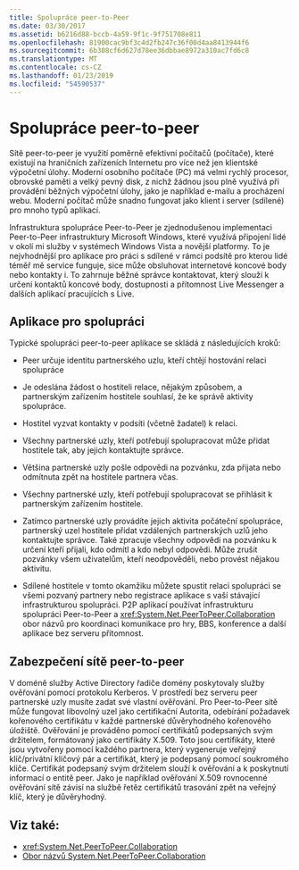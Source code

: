 ```yaml
---
title: Spolupráce peer-to-Peer
ms.date: 03/30/2017
ms.assetid: b6216d88-bccb-4a59-9f1c-9f751708e811
ms.openlocfilehash: 81900cac9bf3c4d2fb247c36f00d4aa8413944f6
ms.sourcegitcommit: 6b308cf6d627d78ee36dbbae8972a310ac7fd6c8
ms.translationtype: MT
ms.contentlocale: cs-CZ
ms.lasthandoff: 01/23/2019
ms.locfileid: "54590537"
---
```

# <a name="peer-to-peer-collaboration"></a>Spolupráce peer-to-peer

Sítě peer-to-peer je využití poměrně efektivní počítačů (počítače), které existují na hraničních zařízeních Internetu pro více než jen klientské výpočetní úlohy. Moderní osobního počítače (PC) má velmi rychlý procesor, obrovské paměti a velký pevný disk, z nichž žádnou jsou plně využívá při provádění běžných výpočetní úlohy, jako je například e-mailu a procházení webu. Moderní počítač může snadno fungovat jako klient i server (sdílené) pro mnoho typů aplikací.  
  
Infrastruktura spolupráce Peer-to-Peer je zjednodušenou implementaci Peer-to-Peer infrastruktury Microsoft Windows, které využívá připojení lidé v okolí mi služby v systémech Windows Vista a novější platformy. To je nejvhodnější pro aplikace pro práci s sdílené v rámci podsítě pro kterou lidé téměř mě service funguje, sice může obsluhovat internetové koncové body nebo kontakty i. To zahrnuje běžné správce kontaktovat, který slouží k určení kontaktů koncové body, dostupnosti a přítomnost Live Messenger a dalších aplikací pracujících s Live.  
  
## <a name="collaboration-applications"></a>Aplikace pro spolupráci

 Typické spolupráci peer-to-peer aplikace se skládá z následujících kroků:  
  
-   Peer určuje identitu partnerského uzlu, kteří chtějí hostování relaci spolupráce  
  
-   Je odeslána žádost o hostiteli relace, nějakým způsobem, a partnerským zařízením hostitele souhlasí, že ke správě aktivity spolupráce.  
  
-   Hostitel vyzvat kontakty v podsíti (včetně žadatel) k relaci.  
  
-   Všechny partnerské uzly, kteří potřebují spolupracovat může přidat hostitele tak, aby jejich kontaktujte správce.  
  
-   Většina partnerské uzly pošle odpovědi na pozvánku, zda přijata nebo odmítnuta zpět na hostitele partnera včas.  
  
-   Všechny partnerské uzly, kteří potřebují spolupracovat se přihlásit k partnerským zařízením hostitele.  
  
-   Zatímco partnerské uzly provádíte jejich aktivita počáteční spolupráce, partnerský uzel hostitele přidat vzdálených partnerských uzlů jeho kontaktujte správce. Také zpracuje všechny odpovědi na pozvánku k určení kteří přijali, kdo odmítl a kdo nebyl odpovědi.  Může zrušit pozvánky všem uživatelům, kteří neodpověděli, nebo provést nějakou aktivitu.  
  
-   Sdílené hostitele v tomto okamžiku můžete spustit relaci spolupráci se všemi pozvaný partnery nebo registrace aplikace s vaší stávající infrastrukturou spolupráci.  P2P aplikací používat infrastrukturu spolupráci Peer-to-Peer a <xref:System.Net.PeerToPeer.Collaboration> obor názvů pro koordinaci komunikace pro hry, BBS, konference a další aplikace bez serveru přítomnost.  
  
## <a name="peer-to-peer-networking-security"></a>Zabezpečení sítě peer-to-peer  

 V doméně služby Active Directory řadiče domény poskytovaly služby ověřování pomocí protokolu Kerberos. V prostředí bez serveru peer partnerské uzly musíte zadat své vlastní ověřování. Pro Peer-to-Peer sítě může fungovat libovolný uzel jako certifikační Autorita, odebírání požadavek kořenového certifikátu v každé partnerské důvěryhodného kořenového úložiště. Ověřování je prováděno pomocí certifikátů podepsaných svým držitelem, formátovaný jako certifikáty X.509. Toto jsou certifikáty, které jsou vytvořeny pomocí každého partnera, který vygeneruje veřejný klíč/privátní klíčový pár a certifikát, který je podepsaný pomocí soukromého klíče. Certifikát podepsaný svým držitelem slouží k ověřování a k poskytnutí informací o entitě peer. Jako je například ověřování X.509 rovnocenné ověřování sítě závisí na službě řetěz certifikátů trasování zpět na veřejný klíč, který je důvěryhodný.  
  
## <a name="see-also"></a>Viz také:
- <xref:System.Net.PeerToPeer.Collaboration>
- [Obor názvů System.Net.PeerToPeer.Collaboration](../../../docs/framework/network-programming/about-the-system-net-peertopeer-collaboration-namespace.md)
